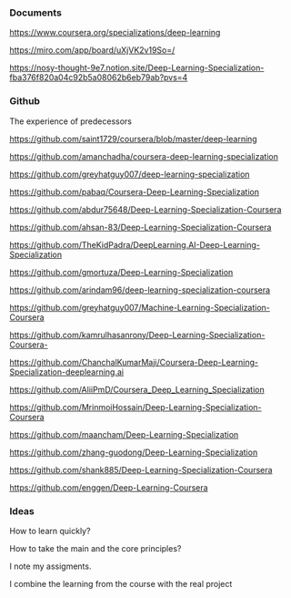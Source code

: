 
### Documents
https://www.coursera.org/specializations/deep-learning

https://miro.com/app/board/uXjVK2v19So=/

https://nosy-thought-9e7.notion.site/Deep-Learning-Specialization-fba376f820a04c92b5a08062b6eb79ab?pvs=4



### Github
The experience of predecessors

https://github.com/saint1729/coursera/blob/master/deep-learning

https://github.com/amanchadha/coursera-deep-learning-specialization

https://github.com/greyhatguy007/deep-learning-specialization

https://github.com/pabaq/Coursera-Deep-Learning-Specialization

https://github.com/abdur75648/Deep-Learning-Specialization-Coursera

https://github.com/ahsan-83/Deep-Learning-Specialization-Coursera

https://github.com/TheKidPadra/DeepLearning.AI-Deep-Learning-Specialization

https://github.com/gmortuza/Deep-Learning-Specialization

https://github.com/arindam96/deep-learning-specialization-coursera

https://github.com/greyhatguy007/Machine-Learning-Specialization-Coursera

https://github.com/kamrulhasanrony/Deep-Learning-Specialization-Coursera-

https://github.com/ChanchalKumarMaji/Coursera-Deep-Learning-Specialization-deeplearning.ai

https://github.com/AliiPmD/Coursera_Deep_Learning_Specialization

https://github.com/MrinmoiHossain/Deep-Learning-Specialization-Coursera

https://github.com/maancham/Deep-Learning-Specialization

https://github.com/zhang-guodong/Deep-Learning-Specialization

https://github.com/shank885/Deep-Learning-Specialization-Coursera

https://github.com/enggen/Deep-Learning-Coursera



### Ideas

How to learn quickly?

How to take the main and the core principles?

I note my assigments.

I combine the learning from the course with the real project




















